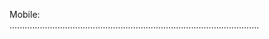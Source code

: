Mobile: <br>...................................................................................................